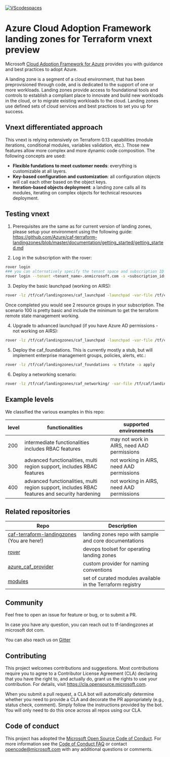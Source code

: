 [![VScodespaces](https://img.shields.io/endpoint?url=https%3A%2F%2Faka.ms%2Fvso-badge)](https://online.visualstudio.com/environments/new?name=terraform-azurerm-caf-landingzone-modules&repo=aztfmod/terraform-azurerm-caf-landingzone-modules)

# Azure Cloud Adoption Framework landing zones for Terraform vnext preview

Microsoft [Cloud Adoption Framework for Azure](https://aka.ms/caf) provides you with guidance and best practices to adopt Azure.

A landing zone is a segment of a cloud environment, that has been preprovisioned through code, and is dedicated to the support of one or more workloads. Landing zones provide access to foundational tools and controls to establish a compliant place to innovate and build new workloads in the cloud, or to migrate existing workloads to the cloud. Landing zones use defined sets of cloud services and best practices to set you up for success.

## Vnext differentiated approach

This vnext is relying extensively on Terraform 0.13 capabilities (module iterations, conditional modules, variables validation, etc.). Those new features allow more complex and more dynamic code composition. The following concepts are used:

* **Flexible fundations to meet customer needs**: everything is customizable at all layers.
* **Key-based configuration and customization**: all configuration objects will call each other based on the object keys.
* **Iteration-based objects deployment**: a landing zone calls all its modules, iterating on complex objects for technical resources deployment.

## Testing vnext

1. Prerequisites are the same as for current version of landing zones, please setup your environment using the following guide: https://github.com/Azure/caf-terraform-landingzones/blob/master/documentation/getting_started/getting_started.md 

2. Log in the subscription with the rover:

```bash
rover login
### you can alternatively specify the tenant space and subscription ID on command line arguments:
rover login --tenant <tenant_name>.onmicrosoft.com -s <subscription_id>
```

3. Deploy the basic launchpad (working on AIRS):

```bash
rover -lz /tf/caf/landingzones/caf_launchpad -launchpad -var-file /tf/caf/landingzones/caf_launchpad/scenario/100/configuration.tfvars -w tfstate -a apply
```

Once completed you would see 2 resource groups in your subscription. The scenario 100 is pretty basic and include the minimum to get the terraform remote state management working.

4. Upgrade to advanced launchpad (if you have Azure AD permissions - not working on AIRS):

```bash
rover -lz /tf/caf/landingzones/caf_launchpad -launchpad -var-file /tf/caf/landingzones/caf_launchpad/scenario/200/configuration.tfvars -w tfstate -a apply
```

5. Deploy the caf_foundations. This is currently mostly a stub, but will implement enterprise management groups, policies, alerts, etc.:

```bash
rover -lz /tf/caf/landingzones/caf_foundations -w tfstate -a apply
```

6. Deploy a networking scenario:

```bash
rover -lz /tf/caf/landingzones/caf_networking/ -var-file /tf/caf/landingzones/caf_networking/scenario/110-aks-private/configuration.tfvars -w tfstate -a apply
```

## Example levels

We classified the various examples in this repo:

| level | functionalities                                                                               | supported environments                     |
|-------|-----------------------------------------------------------------------------------------------|--------------------------------------------|
| 200   | intermediate functionalities includes RBAC features                                           | may not work in AIRS, need AAD permissions |
| 300   | advanced functionalities, multi region support, includes RBAC features                        | not working in AIRS, need AAD permissions  |  
| 400   | advanced functionalities, multi region support, includes RBAC features and security hardening | not working in AIRS, need AAD permissions  |

## Related repositories

| Repo                                                                                              | Description                                                |
|---------------------------------------------------------------------------------------------------|------------------------------------------------------------|
| [caf-terraform-landingzones](https://github.com/azure/caf-terraform-landingzones) (You are here!) | landing zones repo with sample and core documentations     |
| [rover](https://github.com/aztfmod/rover)                                                         | devops toolset for operating landing zones                 |
| [azure_caf_provider](https://github.com/aztfmod/terraform-provider-azurecaf)                      | custom provider for naming conventions                     |
| [modules](https://registry.terraform.io/modules/aztfmod)                                          | set of curated modules available in the Terraform registry |

## Community

Feel free to open an issue for feature or bug, or to submit a PR.

In case you have any question, you can reach out to tf-landingzones at microsoft dot com.

You can also reach us on [Gitter](https://gitter.im/aztfmod/community?utm_source=badge&utm_medium=badge&utm_campaign=pr-badge)

## Contributing

This project welcomes contributions and suggestions.  Most contributions require you to agree to a
Contributor License Agreement (CLA) declaring that you have the right to, and actually do, grant us
the rights to use your contribution. For details, visit https://cla.opensource.microsoft.com.

When you submit a pull request, a CLA bot will automatically determine whether you need to provide
a CLA and decorate the PR appropriately (e.g., status check, comment). Simply follow the instructions
provided by the bot. You will only need to do this once across all repos using our CLA.

## Code of conduct

This project has adopted the [Microsoft Open Source Code of Conduct](https://opensource.microsoft.com/codeofconduct/).
For more information see the [Code of Conduct FAQ](https://opensource.microsoft.com/codeofconduct/faq/) or
contact [opencode@microsoft.com](mailto:opencode@microsoft.com) with any additional questions or comments.
